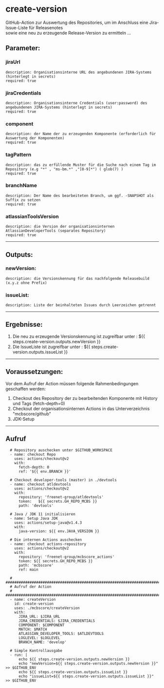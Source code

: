 # create-version

GitHub-Action zur Auswertung des Repositories, um im Anschluss eine Jira-Issue-Liste für Releasenotes  
sowie eine neu zu erzeugende Release-Version zu ermitteln ...

## Parameter:
  ### jiraUrl
    description: Organisationsinterne URL des angebundenen JIRA-Systems (hinterlegt in secrets) 
    required: true
  ### jiraCredentials
    description: Organisationsinterne Credentials (user:password) des angebundenen JIRA-Systems (hinterlegt in secrets)   
    required: true  
  ### component
    description: der Name der zu erzeugenden Komponente (erforderlich für Auswertung der Komponenten)  
    required: true  
  ### tagPattern
    description: das zu erfüllende Muster für die Suche nach einem Tag im Repository (e.g "*" , "ms-bm.*" ,"[0-9]*") ( glob(7) )
    required: true 
  ### branchName
    description: Der Name des bearbeiteten Branch, um ggf. -SNAPSHOT als Suffix zu setzen
    required: true
  ### atlassianToolsVersion
    description: die Version der organisationsinternen AtlassianDeveloperTools (separates Repository)  
    required: true  

---

## Outputs:  
  ### newVersion:  
    description: die Versionskennung für das nachfolgende Releasebuild  (x.y.z ohne Prefix)
  ### issueList:
    description: Liste der beinhalteten Issues durch Leerzeichen getrennt

---

## Ergebnisse:
1. Die neu zu erzeugende Versionskennung ist zugreifbar unter : ${{ steps.create-version.outputs.newVersion }}
2. Die IssueListe ist zugreifbar unter : ${{ steps.create-version.outputs.issueList }}

---

## Voraussetzungen:
Vor dem Aufruf der Action müssen folgende Rahmenbedingungen geschaffen werden:
1. Checkout des Repository der zu bearbeitenden Komponente mit History und Tags (fetch-depth=0)
2. Checkout der organisationsinternen Actions in das Unterverzeichnis "mcbscore/github"
3. JDK-Setup

---

## Aufruf
      # Repository auschecken unter $GITHUB_WORKSPACE
      - name: checkout Repo
        uses: actions/checkout@v2
        with:
          fetch-depth: 0
          ref: '${{ env.BRANCH }}' 
      
      # Checkout developer-tools (master) in ./devtools
      - name: checkout atldevtools
        uses: actions/checkout@v2
        with:
          repository: 'freenet-group/atldevtools'
          token:   ${{ secrets.GH_REPO_MCBS }}
          path: 'devtools'
      
      # Java / JDK 11 initialisieren
      - name: Setup Java JDK
        uses: actions/setup-java@v1.4.3
        with:
          java-version: ${{ env.JAVA_VERSION }}
      
      # Die internen Actions auschecken
      - name: checkout actions-repository
        uses: actions/checkout@v2
        with:
          repository: 'freenet-group/mcbscore_actions'
          token: ${{ secrets.GH_REPO_MCBS }}
          path: 'mcbscore'
          ref: main  
      
      # ##################################################################################
      # Aufruf der Action
      # ##################################################################################
      - name: createVersion
        id: create-version
        uses: ./mcbscore/createVersion
        with:
          JIRA_URL: $JIRA_URL
          JIRA_CREDENTIALS: $JIRA_CREDENTIALS
          COMPONENT: $COMPONENT
          MATCH: $MATCH
          ATLASSIAN_DEVELOPER_TOOLS: $ATLDEVTOOLS
          LOGLEVEL: $LOGLEVEL
          BRANCH_NAME: 'develop' 
      
      # Simple Kontrollausgabe
      - run: |
          echo ${{ steps.create-version.outputs.newVersion }}
          echo "newVersion=${{ steps.create-version.outputs.newVersion }}" >> $GITHUB_ENV
          echo ${{ steps.create-version.outputs.issueList }}
          echo "issueList=${{ steps.create-version.outputs.issueList }}" >> $GITHUB_ENV